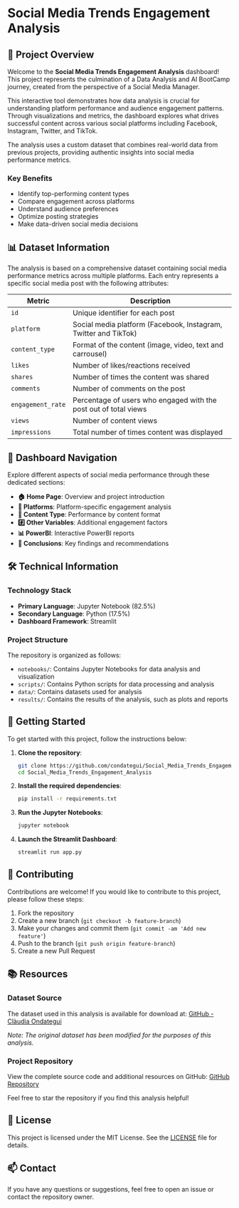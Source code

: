 # Social Media Trends Engagement Analysis

## 📱 Project Overview

Welcome to the **Social Media Trends Engagement Analysis** dashboard! This project represents the culmination of a Data Analysis and AI BootCamp journey, created from the perspective of a Social Media Manager.

This interactive tool demonstrates how data analysis is crucial for understanding platform performance and audience engagement patterns. Through visualizations and metrics, the dashboard explores what drives successful content across various social platforms including Facebook, Instagram, Twitter, and TikTok.

The analysis uses a custom dataset that combines real-world data from previous projects, providing authentic insights into social media performance metrics.

### Key Benefits
- Identify top-performing content types
- Compare engagement across platforms
- Understand audience preferences
- Optimize posting strategies
- Make data-driven social media decisions

## 📊 Dataset Information

The analysis is based on a comprehensive dataset containing social media performance metrics across multiple platforms. Each entry represents a specific social media post with the following attributes:

| Metric | Description |
|--------|-------------|
| `id` | Unique identifier for each post |
| `platform` | Social media platform (Facebook, Instagram, Twitter and TikTok) |
| `content_type` | Format of the content (image, video, text and carrousel) |
| `likes` | Number of likes/reactions received |
| `shares` | Number of times the content was shared |
| `comments` | Number of comments on the post |
| `engagement_rate` | Percentage of users who engaged with the post out of total views |
| `views` | Number of content views |
| `impressions` | Total number of times content was displayed |

## 🧭 Dashboard Navigation

Explore different aspects of social media performance through these dedicated sections:

- **🏠 Home Page**: Overview and project introduction
- **📱 Platforms**: Platform-specific engagement analysis
- **🤳 Content Type**: Performance by content format
- **#️⃣ Other Variables**: Additional engagement factors
- **📊 PowerBI**: Interactive PowerBI reports
- **🔎 Conclusions**: Key findings and recommendations

## 🛠️ Technical Information

### Technology Stack
- **Primary Language**: Jupyter Notebook (82.5%)
- **Secondary Language**: Python (17.5%)
- **Dashboard Framework**: Streamlit

### Project Structure
The repository is organized as follows:

- `notebooks/`: Contains Jupyter Notebooks for data analysis and visualization
- `scripts/`: Contains Python scripts for data processing and analysis
- `data/`: Contains datasets used for analysis
- `results/`: Contains the results of the analysis, such as plots and reports

## 🚀 Getting Started

To get started with this project, follow the instructions below:

1. **Clone the repository**:
    ```bash
    git clone https://github.com/condategui/Social_Media_Trends_Engagement_Analysis.git
    cd Social_Media_Trends_Engagement_Analysis
    ```

2. **Install the required dependencies**:
    ```bash
    pip install -r requirements.txt
    ```

3. **Run the Jupyter Notebooks**:
    ```bash
    jupyter notebook
    ```

4. **Launch the Streamlit Dashboard**:
    ```bash
    streamlit run app.py
    ```

## 🤝 Contributing

Contributions are welcome! If you would like to contribute to this project, please follow these steps:

1. Fork the repository
2. Create a new branch (`git checkout -b feature-branch`)
3. Make your changes and commit them (`git commit -am 'Add new feature'`)
4. Push to the branch (`git push origin feature-branch`)
5. Create a new Pull Request

## 📚 Resources

### Dataset Source
The dataset used in this analysis is available for download at:
[GitHub - Clàudia Ondategui](https://github.com/condategui/Social_Media_Trends_Engagement_Analysis/tree/main/data)

*Note: The original dataset has been modified for the purposes of this analysis.*

### Project Repository
View the complete source code and additional resources on GitHub:
[GitHub Repository](https://github.com/condategui/Social_Media_Trends_Engagement_Analysis)

Feel free to star the repository if you find this analysis helpful!

## 📜 License

This project is licensed under the MIT License. See the [LICENSE](LICENSE) file for details.

## 📫 Contact

If you have any questions or suggestions, feel free to open an issue or contact the repository owner.